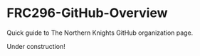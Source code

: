 # FRC296-GitHub-Overview
Quick guide to The Northern Knights GitHub organization page.

Under construction!
